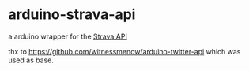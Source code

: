 # arduino-strava-api
a arduino wrapper for the [Strava API](http://developers.strava.com/docs/reference/)


thx to https://github.com/witnessmenow/arduino-twitter-api which was used as base.
